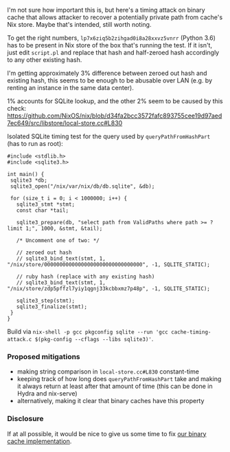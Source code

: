 I'm not sure how important this is, but here's a timing attack on binary cache that
allows attacker to recover a potentially private path from cache's Nix store. Maybe
that's intended, still worth noting.

To get the right numbers, `lp7x6ziq5b2zihgad0i8a28xxvz5vnrr` (Python 3.6) has to be
present in Nix store of the box that's running the test. If it isn't, just edit `script.pl`
and replace that hash and half-zeroed hash accordingly to any other existing hash.

I'm getting approximately 3% difference between zeroed out hash and existing hash,
this seems to be enough to be abusable over LAN (e.g. by renting an instance in the
same data center).

1% accounts for SQLite lookup, and the other 2% seem to be caused by this check:
https://github.com/NixOS/nix/blob/d34fa2bcc3572fafc893755cee19d97aed7ec649/src/libstore/local-store.cc#L830

Isolated SQLite timing test for the query used by `queryPathFromHashPart`
(has to run as root):

```
#include <stdlib.h>
#include <sqlite3.h>

int main() {
 sqlite3 *db;
 sqlite3_open("/nix/var/nix/db/db.sqlite", &db);

 for (size_t i = 0; i < 1000000; i++) {
   sqlite3_stmt *stmt;
   const char *tail;

   sqlite3_prepare(db, "select path from ValidPaths where path >= ? limit 1;", 1000, &stmt, &tail);

   /* Uncomment one of two: */
   
   // zeroed out hash
   // sqlite3_bind_text(stmt, 1, "/nix/store/00000000000000000000000000000000", -1, SQLITE_STATIC);
   
   // ruby hash (replace with any existing hash)
   // sqlite3_bind_text(stmt, 1, "/nix/store/zdp5pffzl7yiy1qgnj33kcbbxmz7p48p", -1, SQLITE_STATIC);

   sqlite3_step(stmt);
   sqlite3_finalize(stmt);
 }
}
```

Build via `nix-shell -p gcc pkgconfig sqlite --run 'gcc cache-timing-attack.c $(pkg-config --cflags --libs sqlite3)'`.

### Proposed mitigations

* making string comparison in `local-store.cc#L830` constant-time
* keeping track of how long does `queryPathFromHashPart` take and
  making it always return at least after that amount of time
  (this can be done in Hydra and nix-serve)
* alternatively, making it clear that binary caches have this property

### Disclosure

If at all possible, it would be nice to give us some time to fix
[our binary cache implementation](https://github.com/serokell/nix-cache).
